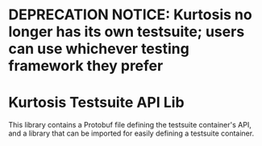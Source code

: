 # DEPRECATION NOTICE: Kurtosis no longer has its own testsuite; users can use whichever testing framework they prefer

Kurtosis Testsuite API Lib
==========================
This library contains a Protobuf file defining the testsuite container's API, and a library that can be imported for easily defining a testsuite container.
